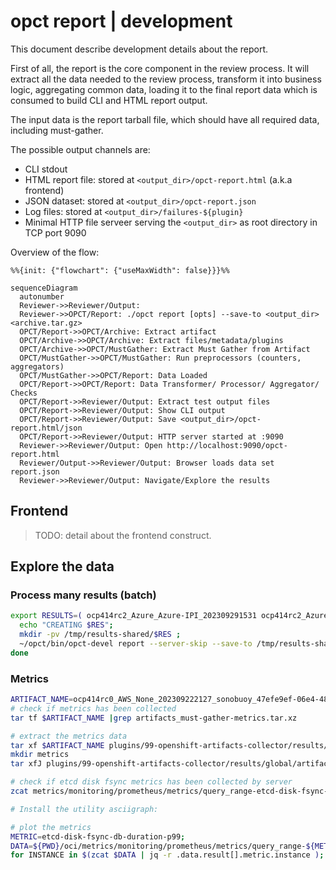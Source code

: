 # opct report | development

This document describe development details about the report.

First of all, the report is the core component in the review process.
It will extract all the data needed to the review process, transform
it into business logic, aggregating common data, loading it to the
final report data which is consumed to build CLI and HTML report output.

The input data is the report tarball file, which should have all required data, including must-gather.

The possible output channels are:

- CLI stdout
- HTML report file: stored at `<output_dir>/opct-report.html` (a.k.a frontend)
- JSON dataset: stored at `<output_dir>/opct-report.json`
- Log files: stored at `<output_dir>/failures-${plugin}`
- Minimal HTTP file serveer serving the `<output_dir>` as root directory in TCP port 9090 

Overview of the flow:

``` mermaid
%%{init: {"flowchart": {"useMaxWidth": false}}}%%

sequenceDiagram
  autonumber
  Reviewer->>Reviewer/Output: 
  Reviewer->>OPCT/Report: ./opct report [opts] --save-to <output_dir> <archive.tar.gz>
  OPCT/Report->>OPCT/Archive: Extract artifact
  OPCT/Archive->>OPCT/Archive: Extract files/metadata/plugins
  OPCT/Archive->>OPCT/MustGather: Extract Must Gather from Artifact
  OPCT/MustGather->>OPCT/MustGather: Run preprocessors (counters, aggregators)
  OPCT/MustGather->>OPCT/Report: Data Loaded
  OPCT/Report->>OPCT/Report: Data Transformer/ Processor/ Aggregator/ Checks
  OPCT/Report->>Reviewer/Output: Extract test output files
  OPCT/Report->>Reviewer/Output: Show CLI output
  OPCT/Report->>Reviewer/Output: Save <output_dir>/opct-report.html/json
  OPCT/Report->>Reviewer/Output: HTTP server started at :9090
  Reviewer->>Reviewer/Output: Open http://localhost:9090/opct-report.html
  Reviewer/Output->>Reviewer/Output: Browser loads data set report.json
  Reviewer->>Reviewer/Output: Navigate/Explore the results
```

## Frontend

> TODO: detail about the frontend construct.


## Explore the data

### Process many results (batch)

```bash
export RESULTS=( ocp414rc2_Azure_Azure-IPI_202309291531 ocp414rc2_Azure_Azure-IPI-tmpstg_202309300444 ); for RES in ${RESULTS[*]}; do
  echo "CREATING $RES";
  mkdir -pv /tmp/results-shared/$RES ;
  ~/opct/bin/opct-devel report --server-skip --save-to /tmp/results-shared/$RES $RES;
done
```

### Metrics

```bash
ARTIFACT_NAME=ocp414rc0_AWS_None_202309222127_sonobuoy_47efe9ef-06e4-48f3-a190-4e3523ff1ae0.tar.gz
# check if metrics has been collected
tar tf $ARTIFACT_NAME |grep artifacts_must-gather-metrics.tar.xz

# extract the metrics data
tar xf $ARTIFACT_NAME plugins/99-openshift-artifacts-collector/results/global/artifacts_must-gather-metrics.tar.xz
mkdir metrics
tar xfJ plugins/99-openshift-artifacts-collector/results/global/artifacts_must-gather-metrics.tar.xz -C metrics/

# check if etcd disk fsync metrics has been collected by server
zcat metrics/monitoring/prometheus/metrics/query_range-etcd-disk-fsync-db-duration-p99.json.gz | jq .data.result[].metric.instance 

# Install the utility asciigraph: 

# plot the metrics
METRIC=etcd-disk-fsync-db-duration-p99;
DATA=${PWD}/oci/metrics/monitoring/prometheus/metrics/query_range-${METRIC}.json.gz;
for INSTANCE in $(zcat $DATA | jq -r .data.result[].metric.instance ); do zcat $DATA | jq -r ".data.result[] | select(.metric.instance==\"$INSTANCE\").values[]|@tsv" | awk '{print$2}' |asciigraph -h 10 -w 100 -c "$METRIC - $INSTANCE" ; done
```